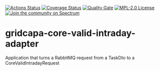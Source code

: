 [![Actions Status](https://github.com/farao-community/gridcapa-core-valid-intraday-adapter/actions/workflows/ci-master.yml/badge.svg)](https://github.com/farao-community/gridcapa-core-valid-intraday-adapter/actions/workflows/ci-master.yml)
[![Coverage Status](https://sonarcloud.io/project/configuration?id=farao-community_gridcapa-core-valid-intraday-adapter&metric=coverage)](https://sonarcloud.io/component_measures?id=farao-community_gridcapa-core-valid-intraday-adapter&metric=coverage)
[![Quality Gate](https://sonarcloud.io/project/configuration?id=farao-community_gridcapa-core-valid-intraday-adapter&metric=alert_status)](https://sonarcloud.io/dashboard?id=farao-community_gridcapa-core-valid-intraday-adapter)
[![MPL-2.0 License](https://img.shields.io/badge/license-MPL_2.0-blue.svg)](https://www.mozilla.org/en-US/MPL/2.0/)
[![Join the community on Spectrum](https://withspectrum.github.io/badge/badge.svg)](https://spectrum.chat/farao-community)
# gridcapa-core-valid-intraday-adapter
Application that turns a RabbitMQ request from a TaskDto to a CoreValidIntradayRequest


















